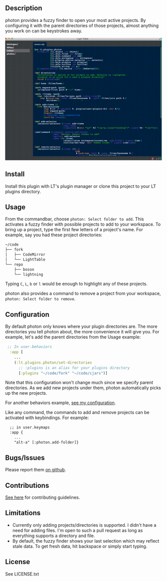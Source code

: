 ## Description

photon provides a fuzzy finder to open your most active projects. By configuring
it with the parent directories of those projects, almost anything you work on
can be keystrokes away.

![Usage Example](example.gif)

## Install

Install this plugin with LT's plugin manager or clone this project to your LT
plugins directory.

## Usage

From the commandbar, choose `photon: Select folder to add`. This activates a
fuzzy finder with possible projects to add to your workspace. To bring up a
project, type the first few letters of a project's name. For example, say you
had these project directories:

```
~/code
├── fork
│   ├── CodeMirror
│   └── LightTable
└── repo
    ├── boson
    └── lightning
```

Typing `C`, `L`, `b` or `l` would be enough to highlight any of these projects.

photon also provides a command to remove a project from your workspace, `photon:
Select folder to remove`.


## Configuration

By default photon only knows where your plugin directories are. The more
directories you tell photon about, the more convenience it will give you. For
example, let's add the parent directories from the Usage example:

```clj
 ;; In user.behaviors
  :app [
    ...
    (:lt.plugins.photon/set-directories
      ;; :plugins is an alias for your plugins directory
      [:plugins "~/code/fork" "~/code/cjars")]
```

Note that this configuration won't change much since we specify parent directories.
As we add new projects under them, photon automatically picks up the new projects.

For another behaviors example, [see my configuration](https://github.com/cldwalker/ltfiles/blob/6390d95ebe71e11c6bc5eb86ac3d01a36b2b34c8/settings/user.behaviors#L93-L95).

Like any command, the commands to add and remove projects can be activated with
keybindings. For example:

```
  ;; in user.keymaps
  :app {
    ...
    "alt-a" [:photon.add-folder]}
```

## Bugs/Issues

Please report them [on github](http://github.com/cldwalker/photon/issues).

## Contributions

[See here](http://tagaholic.me/contributing.html) for contributing guidelines.

## Limitations
* Currently only adding projects/directories is supported. I didn't have a need for adding files.
  I'm open to such a pull request as long as everything supports a directory and file.
* By default, the fuzzy finder shows your last selection which may reflect stale data. To get fresh
  data, hit backspace or simply start typing.

## License
See LICENSE.txt
